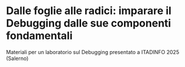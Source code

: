 # Dalle foglie alle radici: imparare il Debugging dalle sue componenti fondamentali

Materiali per un laboratorio sul Debugging presentato a ITADINFO 2025 (Salerno)
